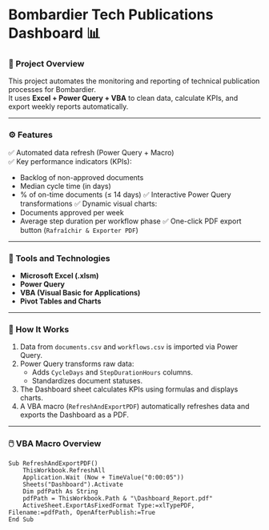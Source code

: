 # Bombardier Tech Publications Dashboard 📊

### 🎯 Project Overview
This project automates the monitoring and reporting of technical publication processes for Bombardier.  
It uses **Excel + Power Query + VBA** to clean data, calculate KPIs, and export weekly reports automatically.

---

### ⚙️ Features
✅ Automated data refresh (Power Query + Macro)  
✅ Key performance indicators (KPIs):
- Backlog of non-approved documents
- Median cycle time (in days)
- % of on-time documents (≤ 14 days)
✅ Interactive Power Query transformations
✅ Dynamic visual charts:
- Documents approved per week
- Average step duration per workflow phase
✅ One-click PDF export button (`Rafraîchir & Exporter PDF`)

---

### 🧩 Tools and Technologies
- **Microsoft Excel (.xlsm)**
- **Power Query**
- **VBA (Visual Basic for Applications)**
- **Pivot Tables and Charts**

---

### 🧠 How It Works
1. Data from `documents.csv` and `workflows.csv` is imported via Power Query.
2. Power Query transforms raw data:
   - Adds `CycleDays` and `StepDurationHours` columns.
   - Standardizes document statuses.
3. The Dashboard sheet calculates KPIs using formulas and displays charts.
4. A VBA macro (`RefreshAndExportPDF`) automatically refreshes data and exports the Dashboard as a PDF.

---

### 🖱️ VBA Macro Overview
```vba
Sub RefreshAndExportPDF()
    ThisWorkbook.RefreshAll
    Application.Wait (Now + TimeValue("0:00:05"))
    Sheets("Dashboard").Activate
    Dim pdfPath As String
    pdfPath = ThisWorkbook.Path & "\Dashboard_Report.pdf"
    ActiveSheet.ExportAsFixedFormat Type:=xlTypePDF, Filename:=pdfPath, OpenAfterPublish:=True
End Sub
